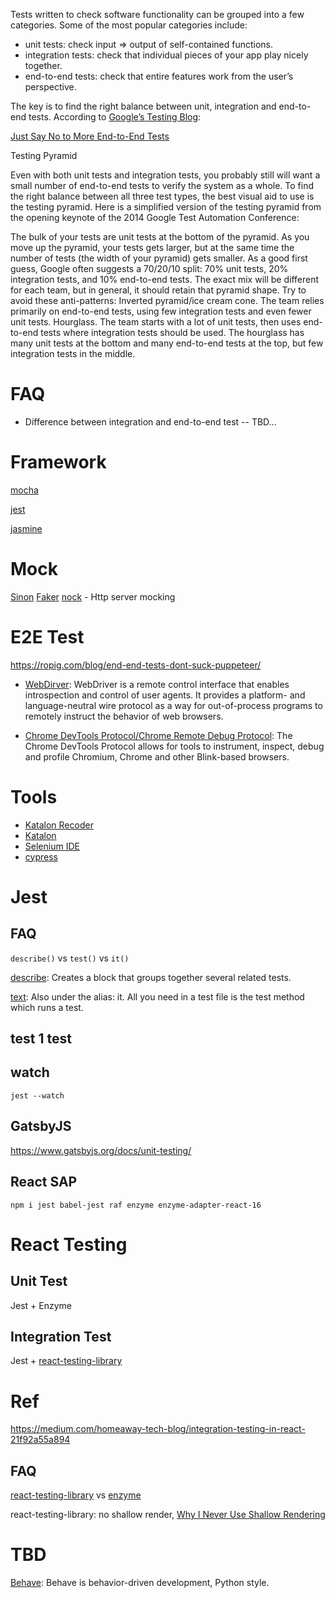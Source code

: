 Tests written to check software functionality can be grouped into a few categories. Some of the most popular categories include:

- unit tests: check input => output of self-contained functions.
- integration tests: check that individual pieces of your app play nicely together.
- end-to-end tests: check that entire features work from the user’s perspective.

The key is to find the right balance between unit, integration and end-to-end tests. According to [Google’s Testing Blog](https://testing.googleblog.com/):

[Just Say No to More End-to-End Tests](https://testing.googleblog.com/2015/04/just-say-no-to-more-end-to-end-tests.html)

Testing Pyramid

Even with both unit tests and integration tests, you probably still will want a small number of end-to-end tests to verify the system as a whole. To find the right balance between all three test types, the best visual aid to use is the testing pyramid. Here is a simplified version of the testing pyramid from the opening keynote of the 2014 Google Test Automation Conference:

The bulk of your tests are unit tests at the bottom of the pyramid. As you move up the pyramid, your tests gets larger, but at the same time the number of tests (the width of your pyramid) gets smaller.
As a good first guess, Google often suggests a 70/20/10 split: 70% unit tests, 20% integration tests, and 10% end-to-end tests. The exact mix will be different for each team, but in general, it should retain that pyramid shape. Try to avoid these anti-patterns:
Inverted pyramid/ice cream cone. The team relies primarily on end-to-end tests, using few integration tests and even fewer unit tests. 
Hourglass. The team starts with a lot of unit tests, then uses end-to-end tests where integration tests should be used. The hourglass has many unit tests at the bottom and many end-to-end tests at the top, but few integration tests in the middle. 

# FAQ
- Difference between integration and end-to-end test
-- TBD...

# Framework

[mocha](https://github.com/mochajs/mocha)

[jest](https://github.com/facebook/jest)

[jasmine](https://github.com/jasmine/jasmine)

# Mock

[Sinon](https://github.com/sinonjs/sinon)
[Faker](https://github.com/Marak/Faker.js)
[nock](https://github.com/nock/nock) - Http server mocking

# E2E Test
https://ropig.com/blog/end-end-tests-dont-suck-puppeteer/

- [WebDirver](https://www.w3.org/TR/webdriver1/): WebDriver is a remote control interface that enables introspection and control of user agents. It provides a platform- and language-neutral wire protocol as a way for out-of-process programs to remotely instruct the behavior of web browsers.

- [Chrome DevTools Protocol/Chrome Remote Debug Protocol](https://chromedevtools.github.io/devtools-protocol/): The Chrome DevTools Protocol allows for tools to instrument, inspect, debug and profile Chromium, Chrome and other Blink-based browsers. 


# Tools
- [Katalon Recoder](https://chrome.google.com/webstore/detail/katalon-recorder-selenium/ljdobmomdgdljniojadhoplhkpialdid/related)
- [Katalon](https://www.katalon.com/)
- [Selenium IDE](https://chrome.google.com/webstore/detail/selenium-ide/mooikfkahbdckldjjndioackbalphokd?hl=en)
- [cypress](https://www.cypress.io/)

# Jest 

## FAQ

`describe()` vs `test()` vs `it()`

[describe](https://jestjs.io/docs/en/api#describename-fn): Creates a block that groups together several related tests.

[text](https://jestjs.io/docs/en/api#testname-fn-timeout): Also under the alias: it. All you need in a test file is the test method which runs a test. 

## test 1 test

## watch

```
jest --watch
```


## GatsbyJS
https://www.gatsbyjs.org/docs/unit-testing/

## React SAP 

```
npm i jest babel-jest raf enzyme enzyme-adapter-react-16
```

# React Testing

## Unit Test
Jest + Enzyme

## Integration Test
Jest + [react-testing-library](https://github.com/kentcdodds/react-testing-library)

# Ref
https://medium.com/homeaway-tech-blog/integration-testing-in-react-21f92a55a894

## FAQ

[react-testing-library](https://github.com/kentcdodds/react-testing-library) vs [enzyme](https://github.com/airbnb/enzyme)

react-testing-library: no shallow render, [Why I Never Use Shallow Rendering](https://kentcdodds.com/blog/why-i-never-use-shallow-rendering)

# TBD
[Behave](https://github.com/behave/behave): Behave is behavior-driven development, Python style.

